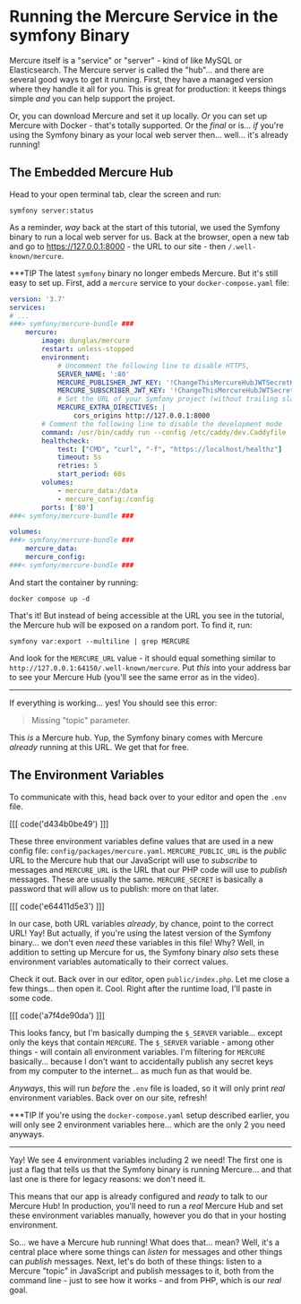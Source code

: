 # Running the Mercure Service in the symfony Binary

Mercure itself is a "service" or "server" - kind of like MySQL or Elasticsearch.
The Mercure server is called the "hub"... and there are several good ways to get
it running. First, they have a managed version where they handle it all for you.
This is great for production: it keeps things simple *and* you can help support
the project.

Or, you can download Mercure and set it up locally. *Or* you can set up Mercure
with Docker - that's totally supported. Or the *final* or is... *if* you're using
the Symfony binary as your local web server then... well... it's already running!

## The Embedded Mercure Hub

Head to your open terminal tab, clear the screen and run:

```terminal
symfony server:status
```

As a reminder, *way* back at the start of this tutorial, we used the Symfony
binary to run a local web server for us. Back at the browser, open a new tab
and go to https://127.0.0.1:8000 - the URL to our site - then `/.well-known/mercure`.

***TIP
The latest `symfony` binary no longer embeds Mercure. But it's still easy
to set up. First, add a `mercure` service to your `docker-compose.yaml` file:

```yaml
version: '3.7'
services:
# ...
###> symfony/mercure-bundle ###
    mercure:
        image: dunglas/mercure
        restart: unless-stopped
        environment:
            # Uncomment the following line to disable HTTPS,
            SERVER_NAME: ':80'
            MERCURE_PUBLISHER_JWT_KEY: '!ChangeThisMercureHubJWTSecretKey!'
            MERCURE_SUBSCRIBER_JWT_KEY: '!ChangeThisMercureHubJWTSecretKey!'
            # Set the URL of your Symfony project (without trailing slash!) as value of the cors_origins directive
            MERCURE_EXTRA_DIRECTIVES: |
                cors_origins http://127.0.0.1:8000
        # Comment the following line to disable the development mode
        command: /usr/bin/caddy run --config /etc/caddy/dev.Caddyfile
        healthcheck:
            test: ["CMD", "curl", "-f", "https://localhost/healthz"]
            timeout: 5s
            retries: 5
            start_period: 60s
        volumes:
            - mercure_data:/data
            - mercure_config:/config
        ports: ['80']
###< symfony/mercure-bundle ###

volumes:
###> symfony/mercure-bundle ###
    mercure_data:
    mercure_config:
###< symfony/mercure-bundle ###
```

And start the container by running:

```terminal
docker compose up -d
```

That's it! But instead of being accessible at the URL you see in the tutorial,
the Mercure hub will be exposed on a random port. To find it, run:

```terminal
symfony var:export --multiline | grep MERCURE
```

And look for the `MERCURE_URL` value - it should equal something similar to
`http://127.0.0.1:64150/.well-known/mercure`. Put *this* into your address
bar to see your Mercure Hub (you'll see the same error as in the video).
***

If everything is working... yes! You should see this error:

> Missing "topic" parameter.

This *is* a Mercure hub. Yup, the Symfony binary comes with Mercure *already*
running at this URL. We get that for free.

## The Environment Variables

To communicate with this, head back over to your editor and open the `.env` file.

[[[ code('d434b0be49') ]]]

These three environment variables define values that are used in a new
config file: `config/packages/mercure.yaml`. `MERCURE_PUBLIC_URL` is the
*public* URL to the Mercure hub that our JavaScript will use to *subscribe* to
messages and `MERCURE_URL` is the URL that our PHP code will use to *publish*
messages. These are usually the same. `MERCURE_SECRET` is basically a password
that will allow us to publish: more on that later.

[[[ code('e64411d5e3') ]]]

In our case, both URL variables *already*, by chance, point to the correct URL!
Yay! But actually, if you're using the latest version of the Symfony binary... we
don't even *need* these variables in this file! Why? Well, in addition to setting
up Mercure for us, the Symfony binary *also* sets these environment variables
automatically to their correct values.

Check it out. Back over in our editor, open `public/index.php`. Let me close a
few things... then open it. Cool. Right after the runtime load, I'll paste in
some code.

[[[ code('a7f4de90da') ]]]

This looks fancy, but I'm basically dumping the `$_SERVER` variable... except
only the keys that contain `MERCURE`. The `$_SERVER` variable - among other things -
will contain all environment variables. I'm filtering for `MERCURE` basically...
because I don't want to accidentally publish any secret keys from my computer
to the internet... as much fun as that would be.

*Anyways*, this will run *before* the `.env` file is loaded, so it will only
print *real* environment variables. Back over on our site, refresh!

***TIP
If you're using the `docker-compose.yaml` setup described earlier, you will
only see 2 environment variables here... which are the only 2 you need anyways.
***

Yay! We see 4 environment variables including 2 we need! The first one is just
a flag that tells us that the Symfony binary is running Mercure... and that last
one is there for legacy reasons: we don't need it.

This means that our app is already configured and *ready* to talk to our Mercure
Hub! In production, you'll need to run a *real* Mercure Hub and set these environment
variables manually, however you do that in your hosting environment.

So... we have a Mercure hub running! What does that... mean? Well, it's a central
place where some things can *listen* for messages and other things can *publish*
messages. Next, let's do both of these things: listen to a Mercure "topic" in
JavaScript and publish messages to it, both from the command line - just to see
how it works - and from PHP, which is our *real* goal.
